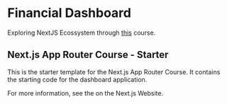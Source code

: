 # Financial Dashboard

Exploring NextJS Ecossystem through [this](https://nextjs.org/learn) course.


## Next.js App Router Course - Starter

This is the starter template for the Next.js App Router Course. It contains the starting code for the dashboard application.

For more information, see the  on the Next.js Website.
